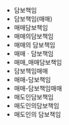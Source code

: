 - 담보책임
- 담보책임(매매)
- 매매담보책임
- 매매의담보책임
- 매매의 담보책임
- 매매ㆍ담보책임
- 매매_매매담보책임
- 담보책임매매
- 매매-담보책임
- 매매-담보책임매매
- 매도인담보책임
- 매도인의담보책임
- 매도인의 담보책임